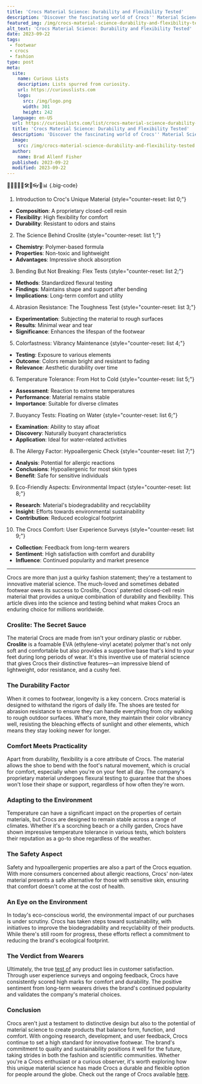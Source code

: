 ```yaml
---
title: 'Crocs Material Science: Durability and Flexibility Tested'
description: 'Discover the fascinating world of Crocs'' Material Science. Uncover the secrets behind their durability and flexibility, satisfying the curious minds.'
featured_img: /img/crocs-material-science-durability-and-flexibility-tested.webp
alt_text: 'Crocs Material Science: Durability and Flexibility Tested'
date: 2023-09-22
tags:
 - footwear
 - crocs
 - fashion
type: post
meta:
  site:
    name: Curious Lists
    description: Lists spurred from curiosity.
    url: https://curiouslists.com
    logo:
      src: /img/logo.png
      width: 301
      height: 242
  language: en-US
  url: https://curiouslists.com/list/crocs-material-science-durability-and-flexibility-tested
  title: 'Crocs Material Science: Durability and Flexibility Tested'
  description: 'Discover the fascinating world of Crocs'' Material Science. Uncover the secrets behind their durability and flexibility, satisfying the curious minds.'
  image:
    src: /img/crocs-material-science-durability-and-flexibility-tested.webp
  author:
    name: Brad Allenf Fisher
  published: 2023-09-22
  modified: 2023-09-22
---
```



👟🔬💪🧪👣🛠️🔵👓🌐📊 {.big-code}

1. Introduction to Croc's Unique Material {style="counter-reset: list 0;"}
  - **Composition**: A proprietary closed-cell resin
  - **Flexibility**: High flexibility for comfort
  - **Durability**: Resistant to odors and stains

2. The Science Behind Croslite {style="counter-reset: list 1;"}
  - **Chemistry**: Polymer-based formula
  - **Properties**: Non-toxic and lightweight
  - **Advantages**: Impressive shock absorption

3. Bending But Not Breaking: Flex Tests {style="counter-reset: list 2;"}
  - **Methods**: Standardized flexural testing
  - **Findings**: Maintains shape and support after bending
  - **Implications**: Long-term comfort and utility

4. Abrasion Resistance: The Toughness Test {style="counter-reset: list 3;"}
  - **Experimentation**: Subjecting the material to rough surfaces
  - **Results**: Minimal wear and tear
  - **Significance**: Enhances the lifespan of the footwear

5. Colorfastness: Vibrancy Maintenance {style="counter-reset: list 4;"}
  - **Testing**: Exposure to various elements
  - **Outcome**: Colors remain bright and resistant to fading
  - **Relevance**: Aesthetic durability over time

6. Temperature Tolerance: From Hot to Cold {style="counter-reset: list 5;"}
  - **Assessment**: Reaction to extreme temperatures
  - **Performance**: Material remains stable
  - **Importance**: Suitable for diverse climates

7. Buoyancy Tests: Floating on Water {style="counter-reset: list 6;"}
  - **Examination**: Ability to stay afloat
  - **Discovery**: Naturally buoyant characteristics
  - **Application**: Ideal for water-related activities

8. The Allergy Factor: Hypoallergenic Check {style="counter-reset: list 7;"}
  - **Analysis**: Potential for allergic reactions
  - **Conclusions**: Hypoallergenic for most skin types
  - **Benefit**: Safe for sensitive individuals

9. Eco-Friendly Aspects: Environmental Impact {style="counter-reset: list 8;"}
  - **Research**: Material's biodegradability and recyclability
  - **Insight**: Efforts towards environmental sustainability
  - **Contribution**: Reduced ecological footprint

10. The Crocs Comfort: User Experience Surveys {style="counter-reset: list 9;"}
  - **Collection**: Feedback from long-term wearers
  - **Sentiment**: High satisfaction with comfort and durability
  - **Influence**: Continued popularity and market presence


---

Crocs are more than just a quirky fashion statement; they're a testament to innovative material science. The much-loved and sometimes debated footwear owes its success to Croslite, Crocs' patented closed-cell resin material that provides a unique combination of durability and flexibility. This article dives into the science and testing behind what makes Crocs an enduring choice for millions worldwide.

### Croslite: The Secret Sauce

The material Crocs are made from isn't your ordinary plastic or rubber. **Croslite** is a foamable EVA (ethylene-vinyl acetate) polymer that's not only soft and comfortable but also provides a supportive base that's kind to your feet during long periods of wear. It's this inventive use of material science that gives Crocs their distinctive features—an impressive blend of lightweight, odor resistance, and a cushy feel.

### The Durability Factor

When it comes to footwear, longevity is a key concern. Crocs material is designed to withstand the rigors of daily life. The shoes are tested for abrasion resistance to ensure they can handle everything from city walking to rough outdoor surfaces. What's more, they maintain their color vibrancy well, resisting the bleaching effects of sunlight and other elements, which means they stay looking newer for longer.

### Comfort Meets Practicality

Apart from durability, flexibility is a core attribute of Crocs. The material allows the shoe to bend with the foot's natural movement, which is crucial for comfort, especially when you're on your feet all day. The company's proprietary material undergoes flexural testing to guarantee that the shoes won't lose their shape or support, regardless of how often they're worn.

### Adapting to the Environment

Temperature can have a significant impact on the properties of certain materials, but Crocs are designed to remain stable across a range of climates. Whether it's a scorching beach or a chilly garden, Crocs have shown impressive temperature tolerance in various tests, which bolsters their reputation as a go-to shoe regardless of the weather.

### The Safety Aspect

Safety and hypoallergenic properties are also a part of the Crocs equation. With more consumers concerned about allergic reactions, Crocs' non-latex material presents a safe alternative for those with sensitive skin, ensuring that comfort doesn't come at the cost of health.

### An Eye on the Environment

In today's eco-conscious world, the environmental impact of our purchases is under scrutiny. Crocs has taken steps toward sustainability, with initiatives to improve the biodegradability and recyclability of their products. While there's still room for progress, these efforts reflect a commitment to reducing the brand's ecological footprint.

### The Verdict from Wearers

Ultimately, the true [test   of](https://curiouslists.com/list/water-friendly-crocs-best-choices-for-beach-and-pool) any product lies in customer satisfaction. Through user experience surveys and ongoing feedback, Crocs have consistently scored high marks for comfort and durability. The positive sentiment from long-term wearers drives the brand's continued popularity and validates the company's material choices.

### Conclusion

Crocs aren't just a testament to distinctive design but also to the potential of material science to create products that balance form, function, and comfort. With ongoing research, development, and user feedback, Crocs continue to set a high standard for innovative footwear. The brand's commitment to quality and sustainability positions it well for the future, taking strides in both the fashion and scientific communities. Whether you're a Crocs enthusiast or a curious observer, it's worth exploring how this unique material science has made Crocs a durable and flexible option for people around the globe. Check out the range of Crocs available [here](https://amzn.to/3QYkQj1).